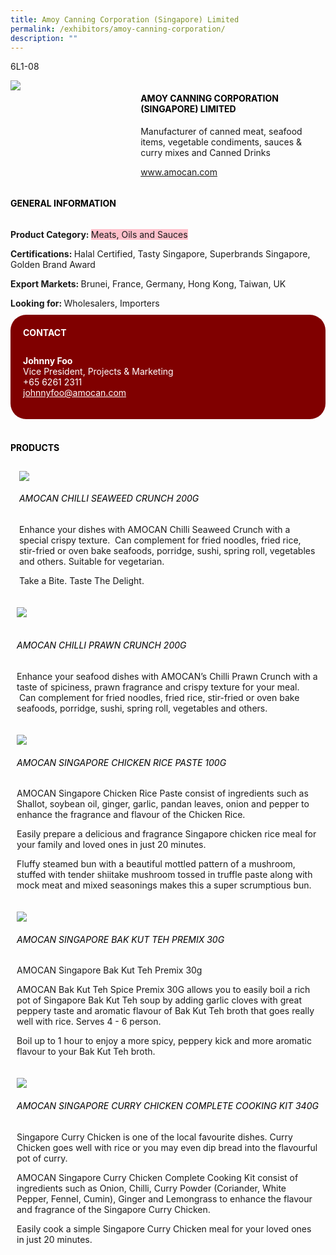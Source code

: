 ```yaml
---
title: Amoy Canning Corporation (Singapore) Limited
permalink: /exhibitors/amoy-canning-corporation/
description: ""
---
```

<head>
	<div class="flex-paragraph">
		<!--hi there! this is a comment and will provide you with instructional guides-->
		<!--insert booth number here!-->
		<p style="text-transform: uppercase">6l1-08</p></div>
			<div class="flex-container" style="display: flex; flex-wrap: wrap;">
				<!--insert DOWNLOAD link of company logo between the " marks!-->
			<div class="card sgds" style="flex: 1 1 40%; display: block;"><img src="https://drive.google.com/uc?id=1NdieKGj_MlrF98l0LbRyLGf_TesQu-ZC&export=download"></div>
	<div class="card-sgds" style="flex: 1 1 58%; display: block; margin-left: 3px">
		<h4 style="text-transform: uppercase; color: black;"><!--insert the exhibitor's name between the <b> tags here--><b>AMOY CANNING CORPORATION (SINGAPORE) LIMITED</b></h4><!--insert the exhibitor's description between the <p> tags here-->
		<p>Manufacturer of canned meat, seafood items, vegetable condiments, sauces & curry mixes and Canned Drinks</p>
		<!--insert the exhibitor's website link, making sure there is "https:// www." present please. make sure the entire https link goes in between the " marks-->
		<p><a href="https://www.amocan.com" target="_blank"><!--insert the www website link here (no need for https)-->www.amocan.com</a></p>
	</div>
</div>
</head>

<body>
	<h4 style="text-transform: uppercase; color: black;"><b>General Information</b></h4>
		<div class="flex-container" style="display: flex; flex-wrap: wrap;">
			<div class="card sgds" style="flex: 1 1 65%; display: block; align-self: stretch">
			<div class="flex-paragraph">
			<p><b>Product Category: </b><span style=" background-color: pink; border-radius: 10 px;">Meats, Oils and Sauces</span></p> 
				<p><b>Certifications: </b><!--insert all the exhibitor's certifications between the </b> and </p> here-->Halal Certified, Tasty Singapore, Superbrands Singapore, Golden Brand Award</p>
			<p><b>Export Markets: </b><!--insert all the exhibitor's export markets between the </b> and </p> here-->Brunei, France, Germany, Hong Kong, Taiwan, UK</p>
			<p style="margin-bottom: 10px;"><b>Looking for: </b><!--insert all the exhibitor's potential business partners between the </b> and </p> here-->Wholesalers, Importers</p>
			</div>
		</div>
		<div class="card sgds" style="flex: 1 1 35%; padding: 10px; display: block; background-color: maroon; border-radius: 25px; align-self: center;">
		<h4 style="color: white; margin-top: 10px; margin-left: 10px;">CONTACT</h4>
		<div class="flex-paragraph">
			<!--replace with exhibitor's: -->
			<p style="padding: 10px; color: white;"><b><!-- POC name-->Johnny Foo</b><br><!-- designation-->Vice President, Projects & Marketing<br><!--contact number-->+65 6261 2311<br><!-- for linking purposes, insert their email after "mailto:"...--><a href="mailto:johnnyfoo@amocan.com" style="color: white;"><!--...and also include the display email before </a> here-->johnnyfoo@amocan.com</a></p>
		</div>
			</div>
		</div>
	<br>
		<h4 style="text-transform: uppercase; color: black;"><b>products</b></h4>
<div style="display: flex; flex-wrap: wrap;">
  <div class="card sgds" style="flex: 1 1 47%; margin: 10px; display: block;"><!--insert the exhibitor's DOWNLOAD image for product between the " marks here-->
	<div class="flex-image" style="display: block;"><img src="https://drive.google.com/uc?id=1_QS3xArjMt-LB-qYqe9aX-WCYPRXUo6e&export=download"></div>
	<div class="flex-paragraph">
		<h6 style="text-transform: uppercase; color: black;"><!--insert product name before </h6> and product description after <p>-->AMOCAN Chilli Seaweed Crunch 200G</h6>
		<p>Enhance your dishes with AMOCAN Chilli Seaweed Crunch with a special crispy texture.  Can complement for fried noodles, fried rice, stir-fried or oven bake seafoods, porridge, sushi, spring roll, vegetables and others. Suitable for vegetarian.



Take a Bite. Taste The Delight.</p></div>
	</div>
		<div class="card sgds" style="flex: 1 1 47%; margin: 10px; display: block;">
		<div class="flex-image" style="display: block;"><img src="https://drive.google.com/uc?id=1fVkowr9d-Zm9dq8FGZKQ1QHFRCf3VWOA&export=download"></div>
	<div class="flex-paragraph">
		<h6 style="text-transform: uppercase; color: black;">  
AMOCAN Chilli Prawn Crunch 200G</h6>
		<p>Enhance your seafood dishes with AMOCAN’s Chilli Prawn Crunch with a taste of spiciness, prawn fragrance and crispy texture for your meal.  Can complement for fried noodles, fried rice, stir-fried or oven bake seafoods, porridge, sushi, spring roll, vegetables and others.


</p></div>
	</div>
		<div class="card sgds" style="flex: 1 1 47%; margin: 10px; display: block;">
		<div class="flex-image" style="display: block;"><img src="https://drive.google.com/uc?id=1aMZxSOdGdv_1gNDxSY8tMmZcPMAh8FDi&export=download"></div>
	<div class="flex-paragraph">
		<h6 style="text-transform: uppercase; color: black;">AMOCAN Singapore Chicken Rice Paste 100g</h6>
		<p>AMOCAN Singapore Chicken Rice Paste consist of ingredients such as Shallot, soybean oil, ginger, garlic, pandan leaves, onion and pepper to enhance the fragrance and flavour of the Chicken Rice.

  

Easily prepare a delicious and fragrance Singapore chicken rice meal for your family and loved ones in just 20 minutes.

Fluffy steamed bun with a beautiful mottled pattern of a mushroom, stuffed with tender shiitake mushroom tossed in truffle paste along with mock meat and mixed seasonings makes this a super scrumptious bun.

</p></div>
		</div>
		<div class="card sgds" style="flex: 1 1 47%; margin: 10px; display: block;">
		<div class="flex-image" style="display: block;"><img src="https://drive.google.com/uc?id=1oWLQHg-whopptUmKkIyhFDzTE5kwqyrk&export=download"></div>
	<div class="flex-paragraph">
		<h6 style="text-transform: uppercase; color: black;">AMOCAN Singapore Bak Kut Teh Premix 30g</h6>
		<p>AMOCAN Singapore Bak Kut Teh Premix 30g

AMOCAN Bak Kut Teh Spice Premix 30G allows you to easily boil a rich pot of Singapore Bak Kut Teh soup by adding garlic cloves with great peppery taste and aromatic flavour of Bak Kut Teh broth that goes really well with rice. Serves 4 - 6 person.

Boil up to 1 hour to enjoy a more spicy, peppery kick and more aromatic flavour to your Bak Kut Teh broth. </p></div>
	</div>
		<div class="card sgds" style="flex: 1 1 47%; margin: 10px; display: block;">
		<div class="flex-image" style="display: block;"><img src="https://drive.google.com/uc?id=1OkZxIK6305TGIDYyqPmbU1ewQ2fQK-61&export=download"></div>
	<div class="flex-paragraph">
		<h6 style="text-transform: uppercase; color: black;">AMOCAN Singapore Curry Chicken Complete Cooking Kit 340g</h6>
		<p>Singapore Curry Chicken is one of the local favourite dishes. Curry Chicken goes well with rice or you may even dip bread into the flavourful pot of curry.

  

AMOCAN Singapore Curry Chicken Complete Cooking Kit consist of ingredients such as Onion, Chilli, Curry Powder (Coriander, White Pepper, Fennel, Cumin), Ginger and Lemongrass to enhance the flavour and fragrance of the Singapore Curry Chicken.

  

Easily cook a simple Singapore Curry Chicken meal for your loved ones in just 20 minutes.</p></div>
	</div>
	<!--don't delete these 2 tags. double check how the layout looks on the right too and lemme know if there are any problems! thank u so much for ur hardwork!-->
	</div>
</body>